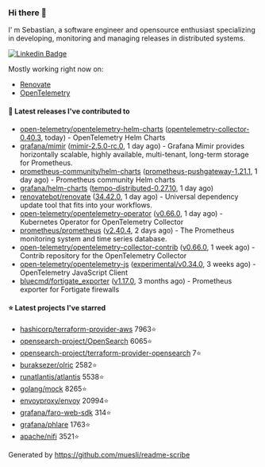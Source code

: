 ### Hi there 👋

I’ m Sebastian, a software engineer and opensource enthusiast specializing in developing, monitoring and managing releases in distributed systems.

[![Linkedin Badge](https://img.shields.io/badge/-LinkedIn-blue?style=flat&logo=Linkedin&logoColor=white&link=https://www.linkedin.com/in/sebastian-poxhofer/)](https://www.linkedin.com/in/sebastian-poxhofer/)

Mostly working right now on:
- [Renovate](https://github.com/renovatebot/renovate)
- [OpenTelemetry](https://github.com/open-telemetry)



#### 🚀 Latest releases I've contributed to

- [open-telemetry/opentelemetry-helm-charts](https://github.com/open-telemetry/opentelemetry-helm-charts) ([opentelemetry-collector-0.40.3](https://github.com/open-telemetry/opentelemetry-helm-charts/releases/tag/opentelemetry-collector-0.40.3), today) - OpenTelemetry Helm Charts
- [grafana/mimir](https://github.com/grafana/mimir) ([mimir-2.5.0-rc.0](https://github.com/grafana/mimir/releases/tag/mimir-2.5.0-rc.0), 1 day ago) - Grafana Mimir provides horizontally scalable, highly available, multi-tenant, long-term storage for Prometheus.
- [prometheus-community/helm-charts](https://github.com/prometheus-community/helm-charts) ([prometheus-pushgateway-1.21.1](https://github.com/prometheus-community/helm-charts/releases/tag/prometheus-pushgateway-1.21.1), 1 day ago) - Prometheus community Helm charts
- [grafana/helm-charts](https://github.com/grafana/helm-charts) ([tempo-distributed-0.27.10](https://github.com/grafana/helm-charts/releases/tag/tempo-distributed-0.27.10), 1 day ago)
- [renovatebot/renovate](https://github.com/renovatebot/renovate) ([34.42.0](https://github.com/renovatebot/renovate/releases/tag/34.42.0), 1 day ago) - Universal dependency update tool that fits into your workflows.
- [open-telemetry/opentelemetry-operator](https://github.com/open-telemetry/opentelemetry-operator) ([v0.66.0](https://github.com/open-telemetry/opentelemetry-operator/releases/tag/v0.66.0), 1 day ago) - Kubernetes Operator for OpenTelemetry Collector
- [prometheus/prometheus](https://github.com/prometheus/prometheus) ([v2.40.4](https://github.com/prometheus/prometheus/releases/tag/v2.40.4), 2 days ago) - The Prometheus monitoring system and time series database.
- [open-telemetry/opentelemetry-collector-contrib](https://github.com/open-telemetry/opentelemetry-collector-contrib) ([v0.66.0](https://github.com/open-telemetry/opentelemetry-collector-contrib/releases/tag/v0.66.0), 1 week ago) - Contrib repository for the OpenTelemetry Collector
- [open-telemetry/opentelemetry-js](https://github.com/open-telemetry/opentelemetry-js) ([experimental/v0.34.0](https://github.com/open-telemetry/opentelemetry-js/releases/tag/experimental/v0.34.0), 3 weeks ago) - OpenTelemetry JavaScript Client
- [bluecmd/fortigate_exporter](https://github.com/bluecmd/fortigate_exporter) ([v1.17.0](https://github.com/bluecmd/fortigate_exporter/releases/tag/v1.17.0), 3 months ago) - Prometheus exporter for Fortigate firewalls

#### ⭐ Latest projects I've starred

- [hashicorp/terraform-provider-aws](https://github.com/hashicorp/terraform-provider-aws) 7963⭐
- [opensearch-project/OpenSearch](https://github.com/opensearch-project/OpenSearch) 6065⭐
- [opensearch-project/terraform-provider-opensearch](https://github.com/opensearch-project/terraform-provider-opensearch) 7⭐
- [buraksezer/olric](https://github.com/buraksezer/olric) 2582⭐
- [runatlantis/atlantis](https://github.com/runatlantis/atlantis) 5538⭐
- [golang/mock](https://github.com/golang/mock) 8265⭐
- [envoyproxy/envoy](https://github.com/envoyproxy/envoy) 20994⭐
- [grafana/faro-web-sdk](https://github.com/grafana/faro-web-sdk) 314⭐
- [grafana/phlare](https://github.com/grafana/phlare) 1763⭐
- [apache/nifi](https://github.com/apache/nifi) 3521⭐



Generated by https://github.com/muesli/readme-scribe
